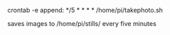 crontab -e
append:  */5 * * * * /home/pi/takephoto.sh

saves images to /home/pi/stills/ every five minutes
